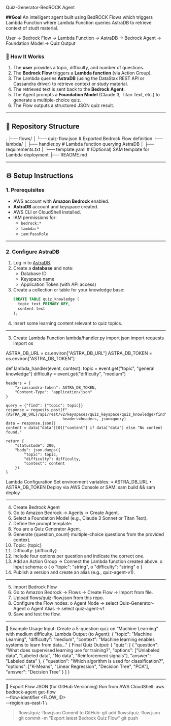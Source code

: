 Quiz-Generator-BedROCK  Agent

**##Goal**
An intelligent agent built  using BedROCK Flows which triggers Lambda Function where Lambda Function queries AstraDB to retrieve context of studt material.


User → Bedrock Flow → Lambda Function → AstraDB → Bedrock Agent → Foundation Model → Quiz Output

### 🔹 How It Works
1. The **user** provides a topic, difficulty, and number of questions.
2. The **Bedrock Flow** triggers a **Lambda function** (via Action Group).
3. The Lambda queries **AstraDB** (using the DataStax REST API or Cassandra driver) to retrieve context or study material.
4. The retrieved text is sent back to the **Bedrock Agent**.
5. The Agent prompts a **Foundation Model** (Claude 3, Titan Text, etc.) to generate a multiple-choice quiz.
6. The Flow outputs a structured JSON quiz result.

---

## 📂 Repository Structure
.
├── flows/
│ └── quiz-flow.json # Exported Bedrock Flow definition
├── lambda/
│ ├── handler.py # Lambda function querying AstraDB
│ ├── requirements.txt
│ └── template.yaml # (Optional) SAM template for Lambda deployment
├── README.md

---

## ⚙️ Setup Instructions

### 1. Prerequisites
- AWS account with **Amazon Bedrock** enabled.
- **AstraDB** account and keyspace created.
- AWS CLI or CloudShell installed.
- IAM permissions for:
  - `bedrock:*`
  - `lambda:*`
  - `iam:PassRole`

---

### 2. Configure AstraDB
1. Log in to [AstraDB](https://astra.datastax.com/).
2. Create a **database** and note:
   - Database ID
   - Keyspace name
   - Application Token (with API access)
3. Create a collection or table for your knowledge base:
   ```sql
   CREATE TABLE quiz_knowledge (
     topic text PRIMARY KEY,
     content text
   );
4.	Insert some learning content relevant to quiz topics.
________________________________________
3. Create Lambda Function
lambda/handler.py
import json
import requests
import os

ASTRA_DB_URL = os.environ["ASTRA_DB_URL"]
ASTRA_DB_TOKEN = os.environ["ASTRA_DB_TOKEN"]

def lambda_handler(event, context):
    topic = event.get("topic", "general knowledge")
    difficulty = event.get("difficulty", "medium")

    headers = {
        "x-cassandra-token": ASTRA_DB_TOKEN,
        "Content-Type": "application/json"
    }

    query = {"find": {"topic": topic}}
    response = requests.post(f"{ASTRA_DB_URL}/api/rest/v2/keyspaces/quiz_keyspace/quiz_knowledge/find", 
                             headers=headers, json=query)
    data = response.json()
    content = data["data"][0]["content"] if data["data"] else "No content found."

    return {
        "statusCode": 200,
        "body": json.dumps({
            "topic": topic,
            "difficulty": difficulty,
            "context": content
        })
    }
Lambda Configuration
Set environment variables:
•	ASTRA_DB_URL
•	ASTRA_DB_TOKEN
Deploy via AWS Console or SAM:
sam build && sam deploy
________________________________________
4. Create Bedrock Agent
1.	Go to Amazon Bedrock → Agents → Create Agent.
2.	Select a Foundation Model (e.g., Claude 3 Sonnet or Titan Text).
3.	Define the prompt template:
4.	You are a Quiz Generator Agent.
5.	Generate {question_count} multiple-choice questions from the provided context.
6.	Topic: {topic}
7.	Difficulty: {difficulty}
8.	Include four options per question and indicate the correct one.
9.	Add an Action Group → Connect the Lambda function created above.
o	Input schema:
o	{
o	  "topic": "string",
o	  "difficulty": "string"
o	}
10.	Publish a version and create an alias (e.g., quiz-agent-v1).
________________________________________
5. Import Bedrock Flow
1.	Go to Amazon Bedrock → Flows → Create Flow → Import from file.
2.	Upload flows/quiz-flow.json from this repo.
3.	Configure the Flow nodes:
o	Agent Node → select Quiz-Generator-Agent
o	Agent Alias → select quiz-agent-v1
4.	Save and test the flow.
________________________________________
🧾 Example Usage
Input:
Create a 5-question quiz on “Machine Learning” with medium difficulty.
Lambda Output (to Agent):
{
  "topic": "Machine Learning",
  "difficulty": "medium",
  "context": "Machine learning enables systems to learn from data..."
}
Final Quiz Output:
{
  "quiz": [
    {
      "question": "What does supervised learning use for training?",
      "options": ["Unlabeled data", "Labeled data", "No data", "Reinforcement signals"],
      "answer": "Labeled data"
    },
    {
      "question": "Which algorithm is used for classification?",
      "options": ["K-Means", "Linear Regression", "Decision Tree", "PCA"],
      "answer": "Decision Tree"
    }
  ]
}
________________________________________
🔧 Export Flow JSON (for GitHub Versioning)
Run from AWS CloudShell:
aws bedrock-agent get-flow \
  --flow-identifier <FLOW_ID> \
  --region us-east-1 \
  > flows/quiz-flow.json
Commit to GitHub:
git add flows/quiz-flow.json
git commit -m "Export latest Bedrock Quiz Flow"
git push


